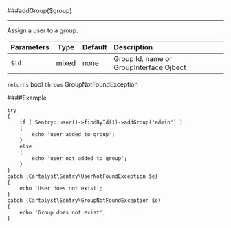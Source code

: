 <a id="addGroup"></a>
###addGroup($group)

----------

Assign a user to a group.

Parameters                   | Type            | Default       | Description
:--------------------------- | :-------------: | :------------ | :--------------
`$id`                        | mixed           | none          | Group Id, name or GroupInterface Ojbect

`returns` bool
`throws` GroupNotFoundException

####Example

	try
	{
		if ( Sentry::user()->findById(1)->addGroup('admin') )
		{
			echo 'user added to group';
		}
		else
		{
			echo 'user not added to group';
		}
	}
	catch (Cartalyst\Sentry\UserNotFoundException $e)
	{
		echo 'User does not exist';
	}
	catch (Cartalyst\Sentry\GroupNotFoundException $e)
	{
		echo 'Group does not exist';
	}
